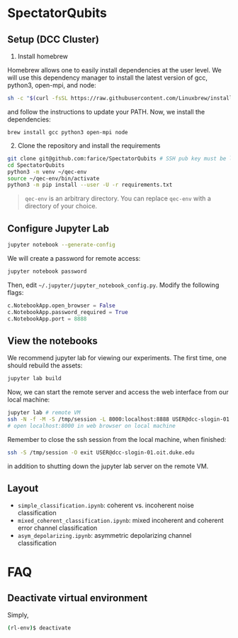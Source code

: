 # SpectatorQubits

## Setup (DCC Cluster)

1.  Install homebrew

Homebrew allows one to easily install dependencies at the user level. We will use this dependency manager to install the latest version of gcc, python3, open-mpi, and node:

```bash
sh -c "$(curl -fsSL https://raw.githubusercontent.com/Linuxbrew/install/master/install.sh)"
```

and follow the instructions to update your PATH. Now, we install the dependencies:

```
brew install gcc python3 open-mpi node
```

2. Clone the repository and install the requirements

```bash
git clone git@github.com:farice/SpectatorQubits # SSH pub key must be linked to your GH account
cd SpectatorQubits
python3 -m venv ~/qec-env
source ~/qec-env/bin/activate
python3 -m pip install --user -U -r requirements.txt
```

> `qec-env` is an arbitrary directory. You can replace `qec-env` with a directory of your choice.

## Configure Jupyter Lab

```bash
jupyter notebook --generate-config
```

We will create a password for remote access:

```bash
jupyter notebook password
```

Then, edit `~/.jupyter/jupyter_notebook_config.py`. Modify the following flags:

```python
c.NotebookApp.open_browser = False
c.NotebookApp.password_required = True
c.NotebookApp.port = 8888
```

## View the notebooks

We recommend jupyter lab for viewing our experiments. The first time, one should rebuild the assets:

```bash
jupyter lab build
```

Now, we can start the remote server and access the web interface from our local machine:

```bash
jupyter lab # remote VM
ssh -N -f -M -S /tmp/session -L 8000:localhost:8888 USER@dcc-slogin-01.oit.duke.edu # local machine
# open localhost:8000 in web browser on local machine
```

Remember to close the ssh session from the local machine, when finished:

```bash
ssh -S /tmp/session -O exit USER@dcc-slogin-01.oit.duke.edu
```

in addition to shutting down the jupyter lab server on the remote VM.

## Layout

- `simple_classification.ipynb`: coherent vs. incoherent noise classification
- `mixed_coherent_classification.ipynb`: mixed incoherent and coherent error channel classification
- `asym_depolarizing.ipynb`: asymmetric depolarizing channel classification

# FAQ 

## Deactivate virtual environment

Simply,

```bash
(rl-env)$ deactivate
```
